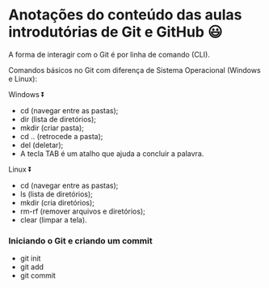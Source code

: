 # Anotações do conteúdo das aulas introdutórias de Git e GitHub :smiley:

A forma de interagir com o Git é por linha de comando (CLI).



Comandos básicos no Git com diferença de Sistema Operacional (Windows e Linux):

Windows :arrow_double_down:

- cd (navegar entre as pastas);
- dir (lista de diretórios);
- mkdir (criar pasta);
- cd .. (retrocede a pasta);
- del (deletar);
- A tecla TAB é um atalho que ajuda a concluir a palavra.



Linux :arrow_double_down:

- cd (navegar entre as pastas);
- ls (lista de diretórios);
- mkdir (cria diretórios);
- rm-rf (remover arquivos e diretórios);
- clear (limpar a tela).



### Iniciando o Git e criando um commit 

- git init 
- git add
- git commit





